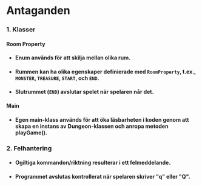 # Antaganden
### 1. Klasser 
#### Room Property
   * #### Enum används för att skilja mellan olika rum.
   * #### Rummen kan ha olika egenskaper definierade med `RoomProperty`, t.ex., `MONSTER`, `TREASURE`, `START`, och `END`.
   * #### Slutrummet (`END`) avslutar spelet när spelaren når det.

#### Main
* #### Egen main-klass används för att öka läsbarheten i koden genom att skapa en instans av Dungeon-klassen och anropa metoden playGame().


### 2. Felhantering
   * #### Ogiltiga kommandon/riktning resulterar i ett felmeddelande.
   * #### Programmet avslutas kontrollerat när spelaren skriver "q" eller "Q".
